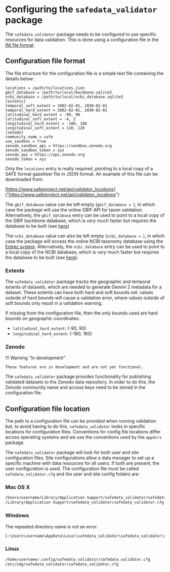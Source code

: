 # Configuring the `safedata_validator` package

The `safedata_validator` package needs to be configured to use specific
resources for data validation. This is done using a configuration file in the
[INI file format](https://en.wikipedia.org/wiki/INI_file).

## Configuration file format

The file structure for the configuration file is a simple text file containing
the details below:

```
locations = /path/to/locations.json
gbif_database = /path/to/local/backbone.sqlite3
ncbi_database = /path/to/local/ncbi_database.sqlite3
[extents]
temporal_soft_extent = 2002-02-01, 2030-02-01
temporal_hard_extent = 2002-02-01, 2030-02-01
latitudinal_hard_extent = -90, 90
latitudinal_soft_extent = -4, 2
longitudinal_hard_extent = -180, 180
longitudinal_soft_extent = 110, 120
[zenodo]
community_name = safe
use_sandbox = True
zenodo_sandbox_api = https://sandbox.zenodo.org
zenodo_sandbox_token = xyz
zenodo_api = https://api.zenodo.org
zenodo_token = xyz
```

Only the `locations` entry is really required, pointing to a local copy of a
SAFE format gazetteer file in JSON format. An example of this file can be
downloaded from:

[https://www.safeproject.net/api/validator_locations]("https://www.safeproject.net/api/validator_locations")

The `gbif_database` value can be left empty (`gbif_database = `), in which case
the package will use the online GBIF API for taxon validation. Alternatively,
the `gbif_database` entry can be used to point to a local copy of the GBIF
backbone database, which is _very_ much faster but requires the database to be
built (see [here](build_local_gbif))

The `ncbi_database` value can also be left empty (`ncbi_database = `), in which case
the package will access the online NCBI taxonomy database using the [Entrez system](https://www.ncbi.nlm.nih.gov/Web/Search/entrezfs.html). Alternatively, the `ncbi_database` entry can be used to point to a local copy of the NCBI database, which is _very_ much faster but requires the database to be built (see [here](build_local_ncbi)).

### Extents

The `safedata_validator` package tracks the geographic and temporal extents of
datasets, which are needed to generate Gemini 2 metadata for a dataset. These
extents can have both hard and soft bounds set: values outside of hard bounds
will cause a validation error, where values outside of soft bounds only result
in a validation warning.

If missing from the configuration file, then the only bounds used are hard bounds
on geographic coordinates:

* `latitudinal_hard_extent`: (-90, 90)
* `longitudinal_hard_extent`: (-180, 180)


### Zenodo

!!! Warning "In development"

    These features are in development and are not yet functional.


The `safedata_validator` package provides functionality for publishing validated
datasets to the Zenodo data repository. In order to do this, the Zenodo
community name and access keys need to be stored in the configuration file.

## Configuration file location

The path to a configuration file can be provided when running validation but, to
avoid having to do this,  `safedata_validator` looks in specific locations for
configuration files. Conventions for config file locations differ across
operating systems and we use the conventions used by the `appdirs` package.

The `safedata_validator` package will look for both user and site configuration
files. Site configurations allow a data manager to set up a specific machine
with data resources for all users. If both are present, the user configuration
is used. The configuration file must be called `safedata_validator.cfg` and the
user and site config folders are:

### Mac OS X

```sh
/Users/username/Library/Application Support/safedata_validator/safedata_validator.cfg
/Library/Application Support/safedata_validator/safedata_validator.cfg
```

### Windows

The repeated directory name is not an error:

```sh
C:\Users\username\AppData\Local\safedata_validator\safedata_validator\safedata_validator.cfg
```

### Linux

```sh
/home/username/.config/safedata_validator/safedata_validator.cfg
/etc/xdg/safedata_validator/safedata_validator.cfg
```
